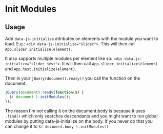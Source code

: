 # Init Modules

## Usage

Add `data-js-initialize` attributes on elements with the module you want to load. E.g.: `<div data-js-initialize="slider">`.
This will then call `App.slider.initialize(element)`.

It also supports multiple modules per element like so: `<div data-js-initialize="slider hest">`.
It will then call `App.slider.initialize(element)` and `App.hest.initialize(element)`.

Then in your `jQuery(document).ready()` you call the function on the document.

```javascript
jQuery(document).ready(function($) {
  $( document ).initModules();
});
```

The reason I'm not calling it on the document.body is because it uses `.find()` which only searches descendants
and you might want to run global modules by putting data-js-initialize on the body. If you never do that you can
change it to `$( document.body ).initModules()`
